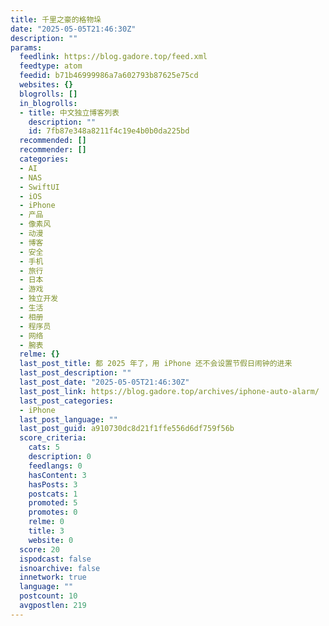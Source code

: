 ```yaml
---
title: 千里之豪的格物垛
date: "2025-05-05T21:46:30Z"
description: ""
params:
  feedlink: https://blog.gadore.top/feed.xml
  feedtype: atom
  feedid: b71b46999986a7a602793b87625e75cd
  websites: {}
  blogrolls: []
  in_blogrolls:
  - title: 中文独立博客列表
    description: ""
    id: 7fb87e348a8211f4c19e4b0b0da225bd
  recommended: []
  recommender: []
  categories:
  - AI
  - NAS
  - SwiftUI
  - iOS
  - iPhone
  - 产品
  - 像素风
  - 动漫
  - 博客
  - 安全
  - 手机
  - 旅行
  - 日本
  - 游戏
  - 独立开发
  - 生活
  - 相册
  - 程序员
  - 网络
  - 腕表
  relme: {}
  last_post_title: 都 2025 年了，用 iPhone 还不会设置节假日闹钟的进来
  last_post_description: ""
  last_post_date: "2025-05-05T21:46:30Z"
  last_post_link: https://blog.gadore.top/archives/iphone-auto-alarm/
  last_post_categories:
  - iPhone
  last_post_language: ""
  last_post_guid: a910730dc8d21f1ffe556d6df759f56b
  score_criteria:
    cats: 5
    description: 0
    feedlangs: 0
    hasContent: 3
    hasPosts: 3
    postcats: 1
    promoted: 5
    promotes: 0
    relme: 0
    title: 3
    website: 0
  score: 20
  ispodcast: false
  isnoarchive: false
  innetwork: true
  language: ""
  postcount: 10
  avgpostlen: 219
---
```

